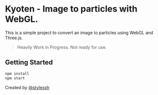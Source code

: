 # Kyoten - Image to particles with WebGL.

This is a simple project to convert an image to particles using WebGL and Three.js.

> Heavily Work in Progress. Not ready for use.

## Getting Started

```bash
npm install
npm start
```

Created by [@stylessh](https://github.com/stylessh)